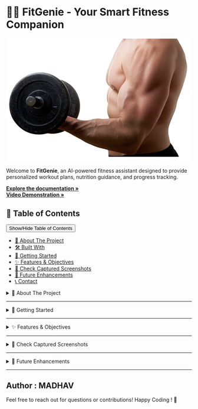 <!DOCTYPE html>
<html lang="en">
<body>

<div class="container">
    <h1>🏋️‍♂️ FitGenie - Your Smart Fitness Companion</h1>
    <img src="/fitgenie_logo.png" alt="Proctorly Logo" width="600">
    <p>Welcome to <strong>FitGenie</strong>, an AI-powered fitness assistant designed to provide personalized workout plans, nutrition guidance, and progress tracking.</p>
      <p align="left">
    <a href="https://drive.google.com/file/d/1qYvdLZSJQP73nDsnra9D96X2YBksIoWI/view?usp=sharing" target="_blank"><strong>Explore the documentation »</strong></a><br>
    <a href="https://drive.google.com/file/d/1tP3LpOuq9oVjJ5IHTt3EekR550bA1q01/view?usp=sharing" target="_blank"><strong>Video Demonstration »</strong></a><br>
  </p>
    <h2>📖 Table of Contents</h2>
    <button class="toggle-btn" onclick="toggleTOC()">Show/Hide Table of Contents</button>
    <ul id="toc" class="hidden">
        <li><a href="#about">📌 About The Project</a></li>
        <li><a href="#built">🛠️ Built With</a></li>
        <li><a href="#setup">🚀 Getting Started</a></li>
        <li><a href="#features">✨ Features & Objectives</a></li>
        <li><a href="#screenshots">📸 Check Captured Screenshots</a></li>
        <li><a href="#enhancements">🚀 Future Enhancements</a></li>
        <li><a href="#contact">📞 Contact</a></li>
    </ul>
    <details id="about">
        <summary>📌 About The Project</summary>
        <p>FitGenie is an AI-driven fitness platform designed to personalize workout routines and nutrition plans based on user preferences, health data, and goals.</p>
    </details>
    <hr>
    <details id="setup">
        <summary>🚀 Getting Started</summary>
        <ol>
            <li>Clone the repository:
                <pre><code>git clone https://github.com/yourusername/FitGenie.git</code></pre>
            </li>
            <li>Navigate to the project folder:
                <pre><code>cd FitGenie</code></pre>
            </li>
            <li>Install dependencies:
                <pre><code>npm install</code></pre>
            </li>
            <li>Run the application:
                <pre><code>npm start</code></pre>
            </li>
        </ol>
    </details>
    <hr>
    <details id="features">
        <summary>✨ Features & Objectives</summary>
        <ul>
            <li>AI-driven personalized fitness plans 🧠</li>
            <li>Smart meal and nutrition recommendations 🍎</li>
            <li>Workout tracking and performance analytics 📊</li>
            <li>User-friendly and interactive dashboard 🎛️</li>
        </ul>
    </details>
    <hr>
    <details id="screenshots">
        <summary>📸 Check Captured Screenshots</summary>
        <p>Below is an example screenshot of the Hand Sign Detection system in action:</p>
        <img src="ss_logo.png" alt="Home Page" width="100%">
    </details>
    <hr>
    <details id="enhancements">
        <summary>🚀 Future Enhancements</summary>
        <ul>
            <li>Integration with wearable devices like smartwatches ⌚</li>
            <li>Real-time AI coaching based on workout form and posture 📷</li>
            <li>Enhanced gamification features for motivation 🏆</li>
        </ul>
    </details>
    <hr>
</div>
</body>
</html>


## Author : MADHAV

Feel free to reach out for questions or contributions!
Happy Coding ! 🚀
